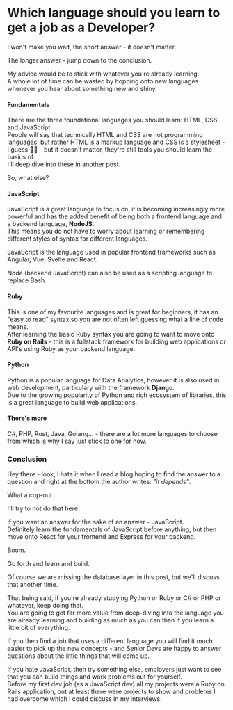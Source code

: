 # Which language should you learn to get a job as a Developer?

I won't make you wait, the short answer - it doesn't matter.  

The longer answer - jump down to the conclusion.  

My advice would be to stick with whatever you're already learning.  
A whole lot of time can be wasted by hopping onto new languages whenever you hear about something new and shiny.  


#### Fundamentals
There are the three foundational languages you should learn: HTML, CSS and JavaScript.  
People will say that technically HTML and CSS are not programming languages, but rather HTML is a markup language and CSS is a stylesheet - I guess 🤷‍♂️ - but it doesn't matter, they're still tools you should learn the basics of.  
I'll deep dive into these in another post.

So, what else?

#### JavaScript
JavaScript is a great language to focus on, it is becoming increasingly more powerful and has the added benefit of being both a frontend language and a backend language, **NodeJS**.  
This means you do not have to worry about learning or remembering different styles of syntax for different languages.  

JavaScript is the language used in popular frontend frameworks such as Angular, Vue, Svelte and React.  

Node (backend JavaScript) can also be used as a scripting language to replace Bash.

#### Ruby
This is one of my favourite languages and is great for beginners, it has an "easy to read" syntax so you are not often left guessing what a line of code means.  
After learning the basic Ruby syntax you are going to want to move onto **Ruby on Rails** - this is a fullstack framework for building web applications or API's using Ruby as your backend language.  

#### Python
Python is a popular language for Data Analytics, however it is also used in web development, particulary with the framework **Django**.  
Due to the growing popularity of Python and rich ecosystem of libraries, this is a great language to build web applications.

#### There's more
C#, PHP, Rust, Java, Golang... - there are a lot more languages to choose from which is why I say just stick to one for now. 

### Conclusion
Hey there - look, I hate it when I read a blog hoping to find the answer to a question and right at the bottom the author writes: *"it depends"*.  

What a cop-out.  

I'll try to not do that here.  

If you want an answer for the sake of an answer - JavaScript.  
Definitely learn the fundamentals of JavaScript before anything, but then move onto React for your frontend and Express for your backend.  

Boom.  

Go forth and learn and build.  

Of course we are missing the database layer in this post, but we'll discuss that another time.  

That being said, if you're already studying Python or Ruby or C# or PHP or whatever, keep doing that.  
You are going to get far more value from deep-diving into the language you are already learning and building as much as you can than if you learn a little bit of everything.  

If you then find a job that uses a different language you will find it much easier to pick up the new concepts - and Senior Devs are happy to answer questions about the little things that will come up.  

If you hate JavaScript, then try something else, employers just want to see that you can build things and work problems out for yourself.  
Before my first dev job (as a JavaScript dev) all my projects were a Ruby on Rails application, but at least there were projects to show and problems I had overcome which I could discuss in my interviews.
